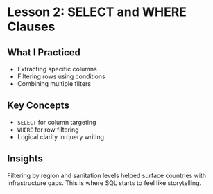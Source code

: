 # Lesson 2: SELECT and WHERE Clauses

## What I Practiced
- Extracting specific columns
- Filtering rows using conditions
- Combining multiple filters

## Key Concepts
- `SELECT` for column targeting
- `WHERE` for row filtering
- Logical clarity in query writing

## Insights
Filtering by region and sanitation levels helped surface countries with infrastructure gaps. This is where SQL starts to feel like storytelling.
